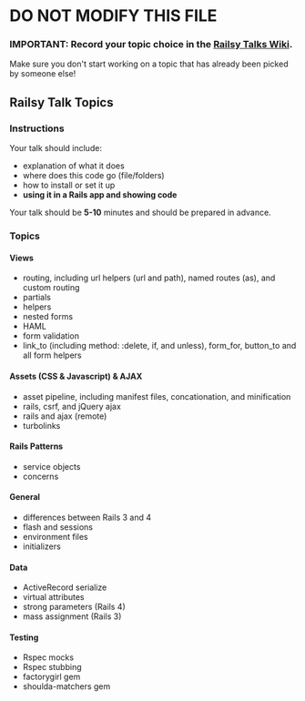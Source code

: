 # DO NOT MODIFY THIS FILE
### IMPORTANT: Record your topic choice in the [Railsy Talks Wiki](../../../wiki/Railsy-Talks).  
Make sure you don't start working on a topic that has already been picked by someone else!

## Railsy Talk Topics

### Instructions

Your talk should include:
* explanation of what it does
* where does this code go (file/folders)
* how to install or set it up
* **using it in a Rails app and showing code**

Your talk should be **5-10** minutes and should be prepared in
advance.

### Topics

#### Views
* routing, including url helpers (url and path), named routes (as), and
custom routing
* partials
* helpers
* nested forms
* HAML
* form validation
* link_to (including method: :delete, if, and unless), form_for,
button_to and all form helpers

#### Assets (CSS & Javascript) & AJAX
* asset pipeline, including manifest files, concationation, and
minification
* rails, csrf, and jQuery ajax
* rails and ajax (remote)
* turbolinks

#### Rails Patterns
* service objects
* concerns

#### General
* differences between Rails 3 and 4
* flash and sessions
* environment files
* initializers

#### Data
* ActiveRecord serialize
* virtual attributes
* strong parameters (Rails 4)
* mass assignment (Rails 3)

#### Testing
* Rspec mocks
* Rspec stubbing
* factorygirl gem
* shoulda-matchers gem
